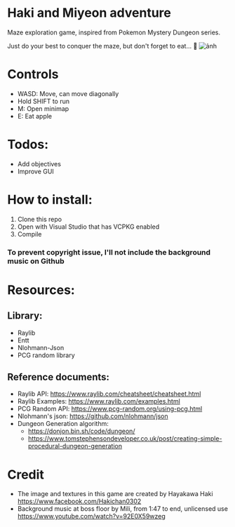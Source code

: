 # Haki and Miyeon adventure
Maze exploration game, inspired from Pokemon Mystery Dungeon series.
 
Just do your best to conquer the maze, but don't forget to eat... 🙊
![ảnh](https://github.com/HisuianZoroark69/HAMA/assets/22421274/ef9188fe-05fa-490b-a1ca-e1dc4cfc7316)

# Controls
- WASD: Move, can move diagonally
- Hold SHIFT to run
- M: Open minimap
- E: Eat apple

# Todos:
- Add objectives
- Improve GUI

# How to install:
1. Clone this repo
2. Open with Visual Studio that has VCPKG enabled
4. Compile

### To prevent copyright issue, I'll not include the background music on Github

# Resources:
## Library:
- Raylib
- Entt
- Nlohmann-Json
- PCG random library

## Reference documents:
- Raylib API: https://www.raylib.com/cheatsheet/cheatsheet.html
- Raylib Examples: https://www.raylib.com/examples.html
- PCG Random API: https://www.pcg-random.org/using-pcg.html
- Nlohmann's json: https://github.com/nlohmann/json
- Dungeon Generation algorithm:
  - https://donjon.bin.sh/code/dungeon/
  - https://www.tomstephensondeveloper.co.uk/post/creating-simple-procedural-dungeon-generation

# Credit
- The image and textures in this game are created by Hayakawa Haki https://www.facebook.com/Hakichan0302
- Background music at boss floor by Mili, from 1:47 to end, unlicensed use https://www.youtube.com/watch?v=92E0X59wzeg
